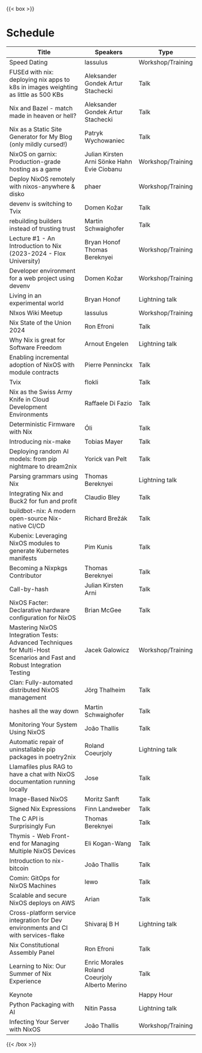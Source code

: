 ---
---
{{< box >}}
# Schedule

| Title                                                                                                                   | Speakers                                      | Type                                                                                    |
|-------------------------------------------------------------------------------------------------------------------------|-----------------------------------------------|-----------------------------------------------------------------------------------------|
| Speed Dating                                                                                                            | lassulus                                      | Workshop/Training                                                                       |
| FUSEd with nix: deploying nix apps to k8s in images weighting as little as 500 KBs                                      | Aleksander Gondek Artur Stachecki             | Talk                                                                                    |
| Nix and Bazel - match made in heaven or hell?                                                                           | Aleksander Gondek Artur Stachecki             | Talk                                                                                    |
| Nix as a Static Site Generator for My Blog (only mildly cursed!)                                                        | Patryk Wychowaniec                            | Talk                                                                                    |
| NixOS on garnix: Production-grade hosting as a game                                                                     | Julian Kirsten Arni Sönke Hahn Evie Ciobanu   | Workshop/Training                                                                       |
| Deploy NixOS remotely with nixos-anywhere & disko                                                                       | phaer                                         | Workshop/Training                                                                       |
| devenv is switching to Tvix                                                                                             | Domen Kožar                                   | Talk                                                                                    |
| rebuilding builders instead of trusting trust                                                                           | Martin Schwaighofer                           | Talk                                                                                    |
| Lecture #1 - An Introduction to Nix (2023-2024 - Flox University)                                                       | Bryan Honof Thomas Bereknyei                  | Workshop/Training                                                                       |
| Developer environment for a web project using devenv                                                                    | Domen Kožar                                   | Workshop/Training                                                                       |
| Living in an experimental world                                                                                         | Bryan Honof                                   | Lightning talk                                                                          |
| NIxos Wiki Meetup                                                                                                       | lassulus                                      | Workshop/Training                                                                       |
| Nix State of the Union 2024                                                                                             | Ron Efroni                                    | Talk                                                                                    |
| Why Nix is great for Software Freedom                                                                                   | Arnout Engelen                                | Lightning talk                                                                          |
| Enabling incremental adoption of NixOS with module contracts                                                            | Pierre Penninckx                              | Talk                                                                                    |
| Tvix                                                                                                                    | flokli                                        | Talk                                                                                    |
| Nix as the Swiss Army Knife in Cloud Development Environments                                                           | Raffaele Di Fazio                             | Talk                                                                                    |
| Deterministic Firmware with Nix                                                                                         | Óli                                           | Talk                                                                                    |
| Introducing nix-make                                                                                                    | Tobias Mayer                                  | Talk                                                                                    |
| Deploying random AI models: from pip nightmare to dream2nix                                                             | Yorick van Pelt                               | Talk                                                                                    |
| Parsing grammars using Nix                                                                                              | Thomas Bereknyei                              | Lightning talk                                                                          |
| Integrating Nix and Buck2 for fun and profit                                                                            | Claudio Bley                                  | Talk                                                                                    |
| buildbot-nix: A modern open-source Nix-native CI/CD                                                                     | Richard Brežák                                | Talk                                                                                    |
| Kubenix: Leveraging NixOS modules to generate Kubernetes manifests                                                      | Pim Kunis                                     | Talk                                                                                    |
| Becoming a Nixpkgs Contributor                                                                                          | Thomas Bereknyei                              | Talk                                                                                    |
| Call-by-hash                                                                                                            | Julian Kirsten Arni                           | Talk                                                                                    |
| NixOS Facter: Declarative hardware configuration for NixOS                                                              | Brian McGee                                   | Talk                                                                                    |
| Mastering NixOS Integration Tests: Advanced Techniques for Multi-Host Scenarios and Fast and Robust Integration Testing | Jacek Galowicz                                | Workshop/Training                                                                       |
| Clan: Fully-automated distributed NixOS management                                                                      | Jörg Thalheim                                 | Talk                                                                                    |
| hashes all the way down                                                                                                 | Martin Schwaighofer                           | Talk                                                                                    |
| Monitoring Your System Using NixOS                                                                                      | João Thallis                                  | Talk                                                                                    |
| Automatic repair of uninstallable pip packages in poetry2nix                                                            | Roland Coeurjoly                              | Lightning talk                                                                          |
| Llamafiles plus RAG to have a chat with NixOS documentation running locally                                             | Jose                                          | Talk                                                                                    |
| Image-Based NixOS                                                                                                       | Moritz Sanft                                  | Talk                                                                                    |
| Signed Nix Expressions                                                                                                  | Finn Landweber                                | Talk                                                                                    |
| The C API is Surprisingly Fun                                                                                           | Thomas Bereknyei                              | Talk                                                                                    |
| Thymis - Web Front-end for Managing Multiple NixOS Devices                                                              | Eli Kogan-Wang                                | Talk                                                                                    |
| Introduction to nix-bitcoin                                                                                             | João Thallis                                  | Talk                                                                                    |
| Comin: GitOps for NixOS Machines                                                                                        | lewo                                          | Talk                                                                                    |
| Scalable and secure NixOS deploys on AWS                                                                                | Arian                                         | Talk                                                                                    |
| Cross-platform service integration for Dev environments and CI with services-flake                                      | Shivaraj B H                                  | Lightning talk                                                                          |
| Nix Constitutional Assembly Panel                                                                                       | Ron Efroni                                    | Talk                                                                                    |
| Learning to Nix: Our Summer of Nix Experience                                                                           | Enric Morales Roland Coeurjoly Alberto Merino | Talk                                                                                    |
| Keynote                                                                                                                 |                                               | Happy Hour                                                                              |
| Python Packaging with AI                                                                                                | Nitin Passa                                   | Lightning talk                                                                          |
| Infecting Your Server with NixOS                                                                                        | João Thallis                                  | Workshop/Training                                                                       |

{{< /box >}}

